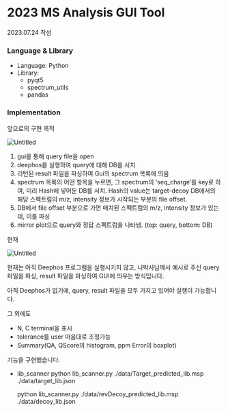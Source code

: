 # 2023 MS Analysis GUI Tool


2023.07.24 작성

### Language & Library

- Language: Python
- Library:
    - pyqt5
    - spectrum_utils
    - pandas
    

### Implementation

앞으로의 구현 목적

![Untitled](GUI%20%E1%84%8C%E1%85%A9%E1%86%AF%E1%84%8B%E1%85%A5%E1%86%B8%20%E1%84%91%E1%85%B3%E1%84%85%E1%85%A9%E1%84%8C%E1%85%A6%E1%86%A8%E1%84%90%E1%85%B3%2018a4a195fc374088b9279cbe43aaf8df/Untitled.png)

1. gui를 통해 query file을 open
2. deephos를 실행하여 query에 대해 DB를 서치
3. 리턴된 result 파일을 파싱하여 Gui의 spectrum 목록에 띄움
4. spectrum 목록의 어떤 항목을 누르면, 그 spectrum의 ‘seq_charge’를 key로 하여, 미리 Hash에 넣어둔 DB를 서치. Hash의 value는 target-decoy DB에서의 해당 스펙트럼의 m/z, intensity 정보가 시작되는 부분의 file offset.
5. DB에서 file offset 부분으로 가면 매치된 스펙트럼의 m/z, intensity 정보가 있는데, 이를 파싱
6. mirror plot으로 query와 정답 스펙트럼을 나타냄. (top: query, bottom: DB)

현재

![Untitled](GUI%20%E1%84%8C%E1%85%A9%E1%86%AF%E1%84%8B%E1%85%A5%E1%86%B8%20%E1%84%91%E1%85%B3%E1%84%85%E1%85%A9%E1%84%8C%E1%85%A6%E1%86%A8%E1%84%90%E1%85%B3%2018a4a195fc374088b9279cbe43aaf8df/Untitled%201.png)

현재는 아직 Deephos 프로그램을 실행시키지 않고, 나박사님께서 예시로 주신 query 파일을 파싱, result 파일을 파싱하여 GUI에 띄우는 방식입니다.

아직 Deephos가 없기에, query, result 파일을 모두 가지고 있어야 실행이 가능합니다.

그 외에도

- N, C terminal을 표시
- tolerance를 user 마음대로 조정가능
- Summary(QA, QScore의 histogram, ppm Error의 boxplot)

기능을 구현했습니다.

  
   

- lib_scanner
    python lib_scanner.py ./data/Target_predicted_lib.msp ./data/target_lib.json
      
    python lib_scanner.py ./data/revDecoy_predicted_lib.msp ./data/decoy_lib.json 